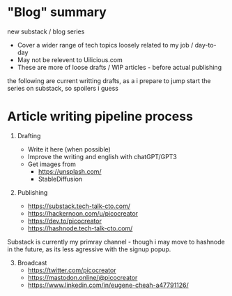 # "Blog" summary

new substack / blog series 
- Cover a wider range of tech topics loosely related to my job / day-to-day
- May not be relevent to Uilicious.com 
- These are more of loose drafts / WIP articles - before actual publishing

the following are current writting drafts, as a i prepare to jump start the series on substack, so spoilers i guess

# Article writing pipeline process

1) Drafting
    - Write it here (when possible)
    - Improve the writing and english with chatGPT/GPT3
    - Get images from
        - https://unsplash.com/
        - StableDiffusion

2) Publishing
    - https://substack.tech-talk-cto.com/
    - https://hackernoon.com/u/picocreator
    - https://dev.to/picocreator
    - https://hashnode.tech-talk-cto.com/

Substack is currently my primray channel - though i may move to hashnode in the future, as its less agressive with the signup popup.

3) Broadcast
    - https://twitter.com/picocreator
    - https://mastodon.online/@picocreator
    - https://www.linkedin.com/in/eugene-cheah-a47791126/
    